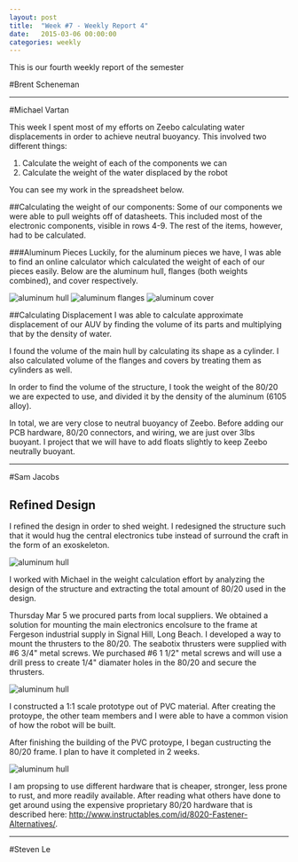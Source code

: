```yaml
---
layout: post
title:  "Week #7 - Weekly Report 4"
date:   2015-03-06 00:00:00
categories: weekly
---
```


This is our fourth weekly report of the semester

#Brent Scheneman

---

#Michael Vartan

This week I spent most of my efforts on Zeebo calculating water displacements in order to achieve neutral buoyancy. This involved two different things:

1. Calculate the weight of each of the components we can
2. Calculate the weight of the water displaced by the robot

 You can see my work in the spreadsheet below.

<div id="iframehere"></div>
<script>
//workaround because github/jekyll won't let me put an 
//iframe directly into the html.
    document.getElementById("iframehere").innerHTML = "<iframe width='100%' height='600px' frameborder='0' src='https://docs.google.com/spreadsheets/d/1r5tAl0xX0g0Y5hXtF5OFBNnbssQBHQ7P4RdQyiwTomY/edit?usp=sharing&single=true&gid=0&output=html'>test</iframe>";
</script>

##Calculating the weight of our components:
Some of our components we were able to pull weights off of datasheets. This included most of the electronic components, visible in rows 4-9. The rest of the items, however, had to be calculated.

###Aluminum Pieces
Luckily, for the aluminum pieces we have, I was able to find an online calculator which calculated the weight of each of our pieces easily. Below are the aluminum hull, flanges (both weights combined), and cover respectively.

![aluminum hull](/images/weight_hull.png) ![aluminum flanges](/images/weight_flange.png) ![aluminum cover](/images/weight_cover.png)


##Calculating Displacement
I was able to calculate approximate displacement of our AUV by 
finding the volume of its parts and multiplying that by the density
of water.

I found the volume of the main hull by calculating its shape as a cylinder. I also calculated volume of the flanges and covers by treating them as cylinders as well. 

In order to find the volume of the structure, I took the weight of the 80/20 we are expected to use, and divided it by the density of the aluminum (6105 alloy). 

In total, we are very close to neutral buoyancy of Zeebo. Before adding our PCB hardware, 80/20 connectors, and wiring, we are just over 3lbs buoyant. I project that we will have to add floats slightly to keep Zeebo neutrally buoyant.

---

#Sam Jacobs
## Refined Design 
I refined the design in order to shed weight. I redesigned the structure such that it would hug the central electronics tube instead of surround the craft in the form of an exoskeleton.

![aluminum hull](/images/RefinedZeebo.png)


I worked with Michael in the weight calculation effort by analyzing the design of the structure and extracting the total amount of 80/20 used in the design.

Thursday Mar 5 we procured parts from local suppliers. We obtained a solution for mounting the main electronics encolsure to the frame at Fergeson industrial supply in Signal Hill, Long Beach. I developed a way to mount the thrusters to the 80/20. The seabotix thrusters were supplied with #6 3/4" metal screws. We purchased #6 1 1/2" metal screws and will use a drill press to create 1/4" diamater holes in the 80/20 and secure the thrusters.

![aluminum hull](/images/pvc1.png)

I constructed a 1:1 scale prototype out of PVC material. After creating the protoype, the other team members and I were able to have a common vision of how the robot will be built.


After finishing the building of the PVC protoype, I began custructing the 80/20 frame. I plan to have it completed in 2 weeks. 

![aluminum hull](/images/week7_cutting.png)


I am propsing to use different hardware that is cheaper, stronger, less prone to rust, and more readily available. After reading what others have done to get around using the expensive proprietary 80/20 hardware that is described here: http://www.instructables.com/id/8020-Fastener-Alternatives/.



---

#Steven Le





